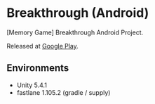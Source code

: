 # Breakthrough (Android)

[Memory Game] Breakthrough Android Project.

Released at [Google Play](https://play.google.com/store/apps/details?id=jp.tearoom6.MemoryTouch).

## Environments

- Unity 5.4.1
- fastlane 1.105.2 (gradle / supply)

